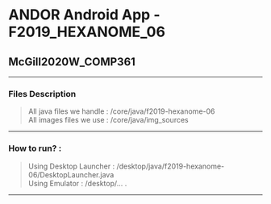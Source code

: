 # ANDOR Android App - F2019_HEXANOME_06
## McGill2020W_COMP361

----

### Files Description
> All java files we handle : /core/java/f2019-hexanome-06<br>
> All images files we use : /core/java/img_sources 

----

### How to run? :
> Using Desktop Launcher : /desktop/java/f2019-hexanome-06/DesktopLauncher.java<br>
> Using Emulator : /desktop/... .

----
